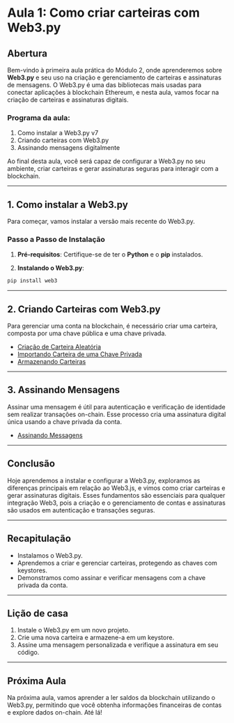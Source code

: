 # Aula 1: Como criar carteiras com Web3.py

## Abertura

Bem-vindo à primeira aula prática do Módulo 2, onde aprenderemos sobre **Web3.py** e seu uso na criação e gerenciamento de carteiras e assinaturas de mensagens. O Web3.py é uma das bibliotecas mais usadas para conectar aplicações à blockchain Ethereum, e nesta aula, vamos focar na criação de carteiras e assinaturas digitais.

### Programa da aula:

1. Como instalar a Web3.py v7
2. Criando carteiras com Web3.py
3. Assinando mensagens digitalmente

Ao final desta aula, você será capaz de configurar a Web3.py no seu ambiente, criar carteiras e gerar assinaturas seguras para interagir com a blockchain.

---

## 1. Como instalar a Web3.py

Para começar, vamos instalar a versão mais recente do Web3.py.

### Passo a Passo de Instalação

1. **Pré-requisitos**: Certifique-se de ter o **Python** e o **pip** instalados.

2. **Instalando o Web3.py**:

```bash
pip install web3
```

---

## 2. Criando Carteiras com Web3.py

Para gerenciar uma conta na blockchain, é necessário criar uma carteira, composta por uma chave pública e uma chave privada.

- [Criação de Carteira Aleatória](../playground/aula1/createRandomWallet.js)
- [Importando Carteira de uma Chave Privada](../playground/aula1/importWalletFromPrivateKey.js)
- [Armazenando Carteiras](../playground/aula1/encryptWallet.js)

---

## 3. Assinando Mensagens

Assinar uma mensagem é útil para autenticação e verificação de identidade sem realizar transações on-chain. Esse processo cria uma assinatura digital única usando a chave privada da conta.

- [Assinando Messagens](../playground/aula1/signMessage.js)

---

## Conclusão

Hoje aprendemos a instalar e configurar a Web3.py, exploramos as diferenças principais em relação ao Web3.js, e vimos como criar carteiras e gerar assinaturas digitais. Esses fundamentos são essenciais para qualquer integração Web3, pois a criação e o gerenciamento de contas e assinaturas são usados em autenticação e transações seguras.

---

## Recapitulação

- Instalamos o Web3.py.
- Aprendemos a criar e gerenciar carteiras, protegendo as chaves com keystores.
- Demonstramos como assinar e verificar mensagens com a chave privada da conta.

---

## Lição de casa

1. Instale o Web3.py em um novo projeto.
2. Crie uma nova carteira e armazene-a em um keystore.
3. Assine uma mensagem personalizada e verifique a assinatura em seu código.

---

## Próxima Aula

Na próxima aula, vamos aprender a ler saldos da blockchain utilizando o Web3.py, permitindo que você obtenha informações financeiras de contas e explore dados on-chain. Até lá!
